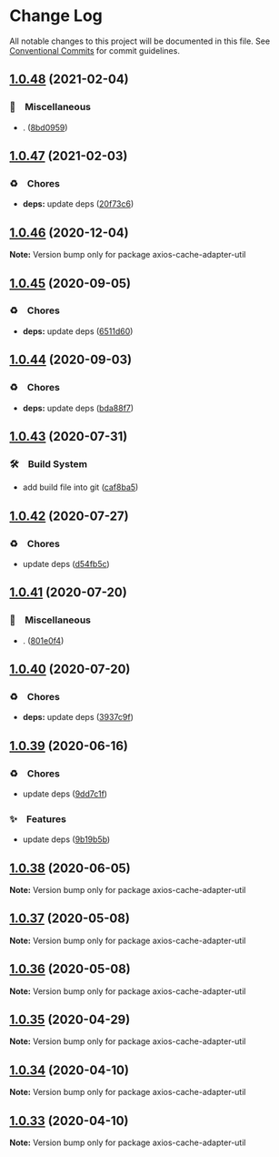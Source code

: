 # Change Log

All notable changes to this project will be documented in this file.
See [Conventional Commits](https://conventionalcommits.org) for commit guidelines.

## [1.0.48](https://github.com/bluelovers/ws-rest/compare/axios-cache-adapter-util@1.0.47...axios-cache-adapter-util@1.0.48) (2021-02-04)


### 🔖　Miscellaneous

* . ([8bd0959](https://github.com/bluelovers/ws-rest/commit/8bd0959c91aa2315276e6fd7c805c0c36373f595))





## [1.0.47](https://github.com/bluelovers/ws-rest/compare/axios-cache-adapter-util@1.0.46...axios-cache-adapter-util@1.0.47) (2021-02-03)


### ♻️　Chores

* **deps:** update deps ([20f73c6](https://github.com/bluelovers/ws-rest/commit/20f73c69e8b50221d303f200bd5d419092da3b00))





## [1.0.46](https://github.com/bluelovers/ws-rest/compare/axios-cache-adapter-util@1.0.45...axios-cache-adapter-util@1.0.46) (2020-12-04)

**Note:** Version bump only for package axios-cache-adapter-util





## [1.0.45](https://github.com/bluelovers/ws-rest/compare/axios-cache-adapter-util@1.0.44...axios-cache-adapter-util@1.0.45) (2020-09-05)


### ♻️　Chores

* **deps:** update deps ([6511d60](https://github.com/bluelovers/ws-rest/commit/6511d604823c48f1b7f2e83b5a6ea203bd285492))





## [1.0.44](https://github.com/bluelovers/ws-rest/compare/axios-cache-adapter-util@1.0.43...axios-cache-adapter-util@1.0.44) (2020-09-03)


### ♻️　Chores

* **deps:** update deps ([bda88f7](https://github.com/bluelovers/ws-rest/commit/bda88f7b9dd10e80929deb623e3f4941655e7c5b))





## [1.0.43](https://github.com/bluelovers/ws-rest/compare/axios-cache-adapter-util@1.0.42...axios-cache-adapter-util@1.0.43) (2020-07-31)


### 🛠　Build System

* add build file into git ([caf8ba5](https://github.com/bluelovers/ws-rest/commit/caf8ba5fc11fb02b76fa845cff137922378d6e46))





## [1.0.42](https://github.com/bluelovers/ws-rest/compare/axios-cache-adapter-util@1.0.41...axios-cache-adapter-util@1.0.42) (2020-07-27)


### ♻️　Chores

* update deps ([d54fb5c](https://github.com/bluelovers/ws-rest/commit/d54fb5c59e826013ee28bb953bd0e6e98d4c572e))





## [1.0.41](https://github.com/bluelovers/ws-rest/compare/axios-cache-adapter-util@1.0.40...axios-cache-adapter-util@1.0.41) (2020-07-20)


### 🔖　Miscellaneous

* . ([801e0f4](https://github.com/bluelovers/ws-rest/commit/801e0f4ff7bd29c81e67934636f57e57d0d01c74))





## [1.0.40](https://github.com/bluelovers/ws-rest/compare/axios-cache-adapter-util@1.0.39...axios-cache-adapter-util@1.0.40) (2020-07-20)


### ♻️　Chores

* **deps:** update deps ([3937c9f](https://github.com/bluelovers/ws-rest/commit/3937c9f90040c4804c841bcb40fbe90e9654a652))





## [1.0.39](https://github.com/bluelovers/ws-rest/compare/axios-cache-adapter-util@1.0.38...axios-cache-adapter-util@1.0.39) (2020-06-16)


### ♻️　Chores

*  update deps ([9dd7c1f](https://github.com/bluelovers/ws-rest/commit/9dd7c1fc5b40ac28a6f928c89dbf36be1add89c6))


### ✨　Features

*  update deps ([9b19b5b](https://github.com/bluelovers/ws-rest/commit/9b19b5bf40d40a9761fc01fe7daa630fcf4df1e8))





## [1.0.38](https://github.com/bluelovers/ws-rest/compare/axios-cache-adapter-util@1.0.37...axios-cache-adapter-util@1.0.38) (2020-06-05)

**Note:** Version bump only for package axios-cache-adapter-util





## [1.0.37](https://github.com/bluelovers/ws-rest/compare/axios-cache-adapter-util@1.0.36...axios-cache-adapter-util@1.0.37) (2020-05-08)

**Note:** Version bump only for package axios-cache-adapter-util





## [1.0.36](https://github.com/bluelovers/ws-rest/compare/axios-cache-adapter-util@1.0.35...axios-cache-adapter-util@1.0.36) (2020-05-08)

**Note:** Version bump only for package axios-cache-adapter-util





## [1.0.35](https://github.com/bluelovers/ws-rest/compare/axios-cache-adapter-util@1.0.34...axios-cache-adapter-util@1.0.35) (2020-04-29)

**Note:** Version bump only for package axios-cache-adapter-util





## [1.0.34](https://github.com/bluelovers/ws-rest/compare/axios-cache-adapter-util@1.0.33...axios-cache-adapter-util@1.0.34) (2020-04-10)

**Note:** Version bump only for package axios-cache-adapter-util





## [1.0.33](https://github.com/bluelovers/ws-rest/compare/axios-cache-adapter-util@1.0.32...axios-cache-adapter-util@1.0.33) (2020-04-10)

**Note:** Version bump only for package axios-cache-adapter-util
